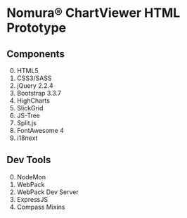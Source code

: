 # Nomura® ChartViewer HTML Prototype

## Components
0. HTML5
0. CSS3/SASS
0. jQuery 2.2.4
0. Bootstrap 3.3.7
0. HighCharts
0. SlickGrid
0. JS-Tree
0. Split.js
0. FontAwesome 4
0. i18next

## Dev Tools
0. NodeMon
0. WebPack
0. WebPack Dev Server
0. ExpressJS
0. Compass Mixins